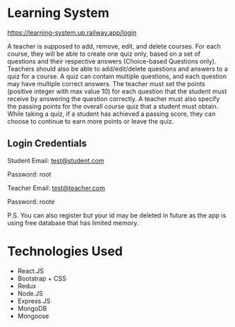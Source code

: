 
# Learning System

https://learning-system.up.railway.app/login

A teacher is supposed to add, remove, edit, and delete courses. For each course, they
will be able to create one quiz only, based on a set of questions and their respective
answers (Choice-based Questions only). Teachers should also be able to
add/edit/delete questions and answers to a quiz for a course.
A quiz can contain multiple questions, and each question may have multiple correct
answers. The teacher must set the points (positive integer with max value 10) for each
question that the student must receive by answering the question correctly.
A teacher must also specify the passing points for the overall course quiz that a student
must obtain. While taking a quiz, if a student has achieved a passing score, they can
choose to continue to earn more points or leave the quiz.


## Login Credentials

Student Email: test@student.com

Password: root

Teacher Email: test@teacher.com

Password: roote

P.S. You can also register but your id may be deleted in future as
the app is using free database that has limited memory.
# Technologies Used
- React.JS
- Bootstrap + CSS
- Redux
- Node.JS
- Express.JS
- MongoDB
- Mongoose


